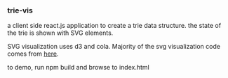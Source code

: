 ### trie-vis

a client side react.js application to create a trie data structure. the
state of the trie is shown with SVG elements.

SVG visualization uses d3 and cola. Majority of the svg visualization code
comes from [here](http://marvl.infotech.monash.edu/webcola/examples/downwardedges.html).

to demo, run npm build and browse to index.html
